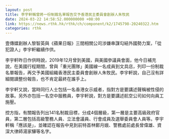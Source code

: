 ```yaml
---
layout: post
title: 李宇軒稱曾將一份制裁名單報告交予香港民主委員會創辦人朱牧民
date: 2024-03-22 14:58:52.000000000 +08:00
link: https://news.rthk.hk/rthk/ch/component/k2/1745798-20240322.htm
categories: rthk
---
```


壹傳媒創辦人黎智英與《蘋果日報》三間相關公司涉嫌串謀勾結外國勢力案，「從犯證人」李宇軒繼續作供。

李宇軒昨日作供時說，2019年12月曾到美國，與美國參議員會面，他今日補充說，在美國行程期間，曾與「重光團隊」美國線一名成員到文具店，列印一份制裁名單報告，再交予美國組織香港民主委員會創辦人朱牧民。李宇軒說，自己沒有詳細閱讀整份報告，也不肯定最終在誰手上。

李宇軒又說，當時同行人士包括一名香港女示威者，指對方是要講述聲稱被性侵的故事。另外亦包括一名空中服務員，李宇軒說，對方是要講述航空公司如何向員工施壓。

控方指，有關報告列出141名制裁目標，分成4個層級，第一層是主要高級政府官員，第二層包括高級警務人員、立法會議員、行會成員及選舉委員會人員等。李宇軒稱「應該是」，並確認在報告中見到前特首林鄭月娥、警務處前處長曾偉雄、資深大律師湯家驊等名字。
